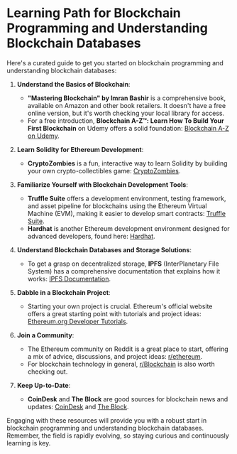 
# Learning Path for Blockchain Programming and Understanding Blockchain Databases


Here's a curated guide to get you started on blockchain programming and understanding blockchain databases:

1. **Understand the Basics of Blockchain**:
   - **"Mastering Blockchain" by Imran Bashir** is a comprehensive book, available on Amazon and other book retailers. It doesn't have a free online version, but it's worth checking your local library for access.
   - For a free introduction, **Blockchain A-Z™: Learn How To Build Your First Blockchain** on Udemy offers a solid foundation: [Blockchain A-Z on Udemy](https://www.udemy.com/course/build-your-blockchain-az/).

2. **Learn Solidity for Ethereum Development**:
   - **CryptoZombies** is a fun, interactive way to learn Solidity by building your own crypto-collectibles game: [CryptoZombies](https://cryptozombies.io/).

3. **Familiarize Yourself with Blockchain Development Tools**:
   - **Truffle Suite** offers a development environment, testing framework, and asset pipeline for blockchains using the Ethereum Virtual Machine (EVM), making it easier to develop smart contracts: [Truffle Suite](https://www.trufflesuite.com/).
   - **Hardhat** is another Ethereum development environment designed for advanced developers, found here: [Hardhat](https://hardhat.org/).

4. **Understand Blockchain Databases and Storage Solutions**:
   - To get a grasp on decentralized storage, **IPFS** (InterPlanetary File System) has a comprehensive documentation that explains how it works: [IPFS Documentation](https://docs.ipfs.io/).

5. **Dabble in a Blockchain Project**:
   - Starting your own project is crucial. Ethereum's official website offers a great starting point with tutorials and project ideas: [Ethereum.org Developer Tutorials](https://ethereum.org/en/developers/tutorials/).

6. **Join a Community**:
   - The Ethereum community on Reddit is a great place to start, offering a mix of advice, discussions, and project ideas: [r/ethereum](https://www.reddit.com/r/ethereum/).
   - For blockchain technology in general, [r/Blockchain](https://www.reddit.com/r/Blockchain/) is also worth checking out.

7. **Keep Up-to-Date**:
   - **CoinDesk** and **The Block** are good sources for blockchain news and updates: [CoinDesk](https://www.coindesk.com/) and [The Block](https://www.theblockcrypto.com/).

Engaging with these resources will provide you with a robust start in blockchain programming and understanding blockchain databases. Remember, the field is rapidly evolving, so staying curious and continuously learning is key.